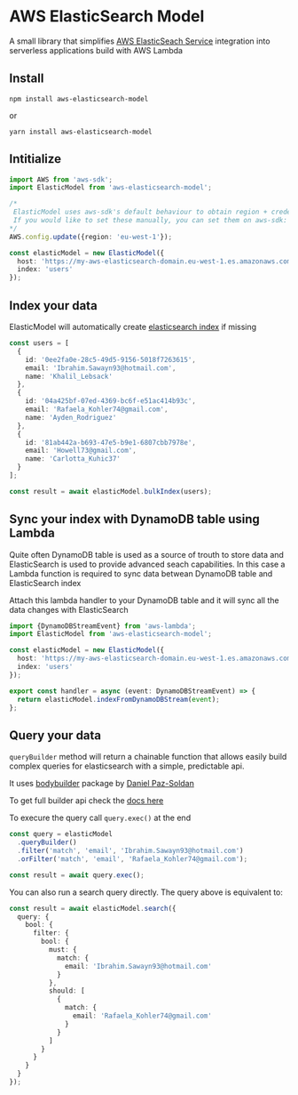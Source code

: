 # AWS ElasticSearch Model
A small library that simplifies [AWS ElasticSeach Service](https://aws.amazon.com/elasticsearch-service/) integration into serverless applications build with AWS Lambda

## Install
```
npm install aws-elasticsearch-model
```
or
```
yarn install aws-elasticsearch-model
```

## Intitialize

```typescript
import AWS from 'aws-sdk';
import ElasticModel from 'aws-elasticsearch-model';

/*
 ElasticModel uses aws-sdk's default behaviour to obtain region + credentials from your environment. 
 If you would like to set these manually, you can set them on aws-sdk:
*/
AWS.config.update({region: 'eu-west-1'});

const elasticModel = new ElasticModel({
  host: 'https://my-aws-elasticsearch-domain.eu-west-1.es.amazonaws.com',
  index: 'users'
});

```

## Index your data
ElasticModel will automatically create [elasticsearch index](https://www.elastic.co/guide/en/elasticsearch/reference/current/indices-create-index.html) if missing

```typescript
const users = [
  {
    id: '0ee2fa0e-28c5-49d5-9156-5018f7263615',
    email: 'Ibrahim.Sawayn93@hotmail.com',
    name: 'Khalil_Lebsack'
  },
  {
    id: '04a425bf-07ed-4369-bc6f-e51ac414b93c',
    email: 'Rafaela_Kohler74@gmail.com',
    name: 'Ayden_Rodriguez'
  },
  {
    id: '81ab442a-b693-47e5-b9e1-6807cbb7978e',
    email: 'Howell73@gmail.com',
    name: 'Carlotta_Kuhic37'
  }
];

const result = await elasticModel.bulkIndex(users);
```

## Sync your index with DynamoDB table using Lambda
Quite often DynamoDB table is used as a source of trouth to store data and ElasticSearch is used to provide advanced seach capabilities. In this case a Lambda function is required to sync data betwean DynamoDB table and ElasticSearch index

Attach this lambda handler to your DynamoDB table and it will sync all the data changes with ElasticSearch

```typescript
import {DynamoDBStreamEvent} from 'aws-lambda';
import ElasticModel from 'aws-elasticsearch-model';

const elasticModel = new ElasticModel({
  host: 'https://my-aws-elasticsearch-domain.eu-west-1.es.amazonaws.com',
  index: 'users'
});

export const handler = async (event: DynamoDBStreamEvent) => {
  return elasticModel.indexFromDynamoDBStream(event);
};

```

## Query your data
`queryBuilder` method will return a chainable function that allows easily build complex queries for elasticsearch with a simple, predictable api.

It uses [bodybuilder](https://github.com/danpaz/bodybuilder) package by [Daniel Paz-Soldan](https://github.com/danpaz)

To get full builder api check the [docs here](https://bodybuilder.js.org/docs/)

To execure the query call `query.exec()` at the end

```typescript
const query = elasticModel
  .queryBuilder()
  .filter('match', 'email', 'Ibrahim.Sawayn93@hotmail.com')
  .orFilter('match', 'email', 'Rafaela_Kohler74@gmail.com');

const result = await query.exec();
```

You can also run a search query directly. The query above is equivalent to:

```typescript
const result = await elasticModel.search({
  query: {
    bool: {
      filter: {
        bool: {
          must: {
            match: {
              email: 'Ibrahim.Sawayn93@hotmail.com'
            }
          },
          should: [
            {
              match: {
                email: 'Rafaela_Kohler74@gmail.com'
              }
            }
          ]
        }
      }
    }
  }
});
```
